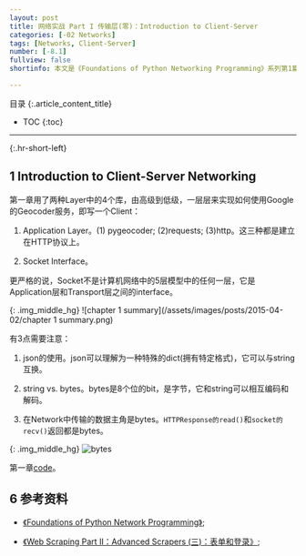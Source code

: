 ```yaml
---
layout: post
title: 网络实战 Part I 传输层(零)：Introduction to Client-Server
categories: [-02 Networks]
tags: [Networks, Client-Server]
number: [-8.1]
fullview: false
shortinfo: 本文是《Foundations of Python Networking Programming》系列第1篇笔记《Client-Servre介绍》。

---
```

目录
{:.article_content_title}


* TOC
{:toc}

---
{:.hr-short-left}

## 1 Introduction to Client-Server Networking ##

第一章用了两种Layer中的4个库，由高级到低级，一层层来实现如何使用Google的Geocoder服务，即写一个Client：

1. Application Layer。(1) pygeocoder; (2)requests; (3)http。这三种都是建立在HTTP协议上。

2. Socket Interface。

更严格的说，Socket不是计算机网络中的5层模型中的任何一层，它是Application层和Transport层之间的interface。

{: .img_middle_hg}
![chapter 1 summary](/assets/images/posts/2015-04-02/chapter 1 summary.png)

有3点需要注意：

1. json的使用。json可以理解为一种特殊的dict(拥有特定格式)，它可以与string互换。

2. string vs. bytes。bytes是8个位的bit，是字节，它和string可以相互编码和解码。

3. 在Network中传输的数据主角是bytes。`HTTPResponse的read()`和`socket的recv()`返回都是bytes。

{: .img_middle_hg}
![bytes](/assets/images/posts/2015-04-02/bytes.png)

第一章[code](https://github.com/shunmian/-8.1-Foundations-of-Python-Networking-Programming)。







## 6 参考资料 ##

- [《Foundations of Python Network Programming》](https://www.amazon.com/Foundations-Python-Network-Programming-Brandon/dp/1430258543/ref=sr_1_1/159-7715257-2675343?s=books&ie=UTF8&qid=1474899055&sr=1-1&keywords=foundations+of+python+network+programming);

- [《Web Scraping Part II：Advanced Scrapers (三)：表单和登录》]({{site.baseurl}}/web%20scraping/2015/12/09/Web-Scraping-Part-II-Advanced-Scrapers-(%E4%B8%89)-%E8%A1%A8%E5%8D%95%E5%92%8C%E7%99%BB%E5%BD%95.html);





